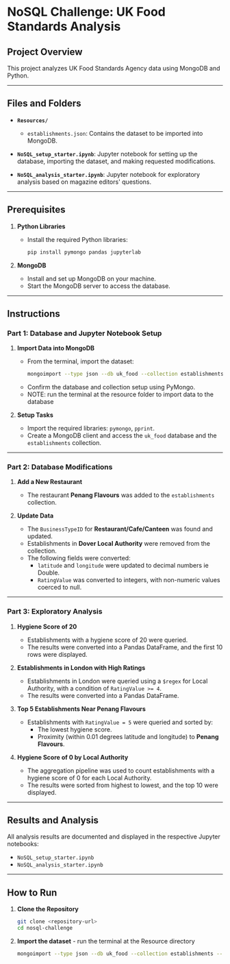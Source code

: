 # NoSQL Challenge: UK Food Standards Analysis

## Project Overview

This project analyzes UK Food Standards Agency data using MongoDB and Python. 

---

## Files and Folders

- **`Resources/`**
  - `establishments.json`: Contains the dataset to be imported into MongoDB.
  
- **`NoSQL_setup_starter.ipynb`**: Jupyter notebook for setting up the database, importing the dataset, and making requested modifications.

- **`NoSQL_analysis_starter.ipynb`**: Jupyter notebook for exploratory analysis based on magazine editors' questions.

---

## Prerequisites

1. **Python Libraries**
   - Install the required Python libraries:
     ```bash
     pip install pymongo pandas jupyterlab
     ```

2. **MongoDB**
   - Install and set up MongoDB on your machine.
   - Start the MongoDB server to access the database.

---

## Instructions

### Part 1: Database and Jupyter Notebook Setup

1. **Import Data into MongoDB**
   - From the terminal, import the dataset:
     ```bash
     mongoimport --type json --db uk_food --collection establishments --drop --jsonArray --file establishments.json
     ```
   - Confirm the database and collection setup using PyMongo.
   - NOTE: run the terminal at the resource folder to import data to the database 

2. **Setup Tasks**
   - Import the required libraries: `pymongo`, `pprint`.
   - Create a MongoDB client and access the `uk_food` database and the `establishments` collection.
  
---

### Part 2: Database Modifications

1. **Add a New Restaurant**  
   - The restaurant **Penang Flavours** was added to the `establishments` collection.

2. **Update Data**  
   - The `BusinessTypeID` for **Restaurant/Cafe/Canteen** was found and updated.  
   - Establishments in **Dover Local Authority** were removed from the collection.  
   - The following fields were converted:  
     - `latitude` and `longitude` were updated to decimal numbers ie Double.  
     - `RatingValue` was converted to integers, with non-numeric values coerced to null.
---

### Part 3: Exploratory Analysis

1. **Hygiene Score of 20**  
   - Establishments with a hygiene score of 20 were queried.  
   - The results were converted into a Pandas DataFrame, and the first 10 rows were displayed.

2. **Establishments in London with High Ratings**  
   - Establishments in London were queried using a `$regex` for Local Authority, with a condition of `RatingValue >= 4`.  
   - The results were converted into a Pandas DataFrame.

3. **Top 5 Establishments Near Penang Flavours**  
   - Establishments with `RatingValue = 5` were queried and sorted by:  
     - The lowest hygiene score.  
     - Proximity (within 0.01 degrees latitude and longitude) to **Penang Flavours**.

4. **Hygiene Score of 0 by Local Authority**  
   - The aggregation pipeline was used to count establishments with a hygiene score of 0 for each Local Authority.  
   - The results were sorted from highest to lowest, and the top 10 were displayed.

---

## Results and Analysis

All analysis results are documented and displayed in the respective Jupyter notebooks:
- `NoSQL_setup_starter.ipynb`
- `NoSQL_analysis_starter.ipynb`

---

## How to Run

1. **Clone the Repository**
   ```bash
   git clone <repository-url>
   cd nosql-challenge
2. **Import the dataset** - run the terminal at the Resource directory 
     ```bash
     mongoimport --type json --db uk_food --collection establishments --drop --jsonArray --file establishments.json
     ```
